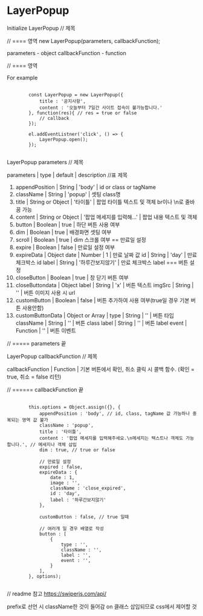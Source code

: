 # LayerPopup

Initialize LayerPopup // 제목

// ==== 영역
new LayerPopup(parameters, callbackFunction);

parameters - object
callbackFunction - function



// ==== 영역

For example 
<pre>
    <code>
        const LayerPopup = new LayerPopup({
            title : '공지사항',
            content : '오늘부터 7일간 사이트 접속이 불가능합니다.'
        }, function(res){ // res = true or false
            // callback
        });

        el.addEventListner('click', () => {
            LayerPopup.open();
        });
    </code>
</pre>

LayerPopup parameters // 제목

parameters | type | default | description //표 제목
1. appendPosition | String | 'body' | id or class or tagName
2. className | String | 'popup' | 셋팅 class명
3. title | String or Object | '타이틀' | 팝업 타이틀 텍스트 및 객체
br이나 \n로 줄바꿈 가능
4. content | String or Object | '팝업 메세지를 입력해...' | 팝업 내용 텍스트 및 객체
5. button | Boolean | true | 하단 버튼 사용 여부
6. dim | Boolean | true | 배경화면 셋팅 여부
7. scroll | Boolean | true | dim 스크롤 여부
== 만료일 설정
8. expire | Boolean | false | 만료일 설정 여부
9. expireData | Object
date | Number | 1 | 만료 날짜 값
id | String | 'day' | 만료 체크박스 id
label | String | '하루간보지않기' | 만료 체크박스 label
=== 버튼 설정
10. closeButton | Boolean | true | 창 닫기 버튼 여부
11. closeButtondata | Object 
label | String | 'x' | 버튼 텍스트
imgSrc | String | '' | 버튼 이미지 사용 시 url
12. customButton | Boolean | false | 버튼 추가하여 사용 여부(true일 경우 기본 버튼 사용안함)
13. customButtonData | Object or Array | 
type | String | '' | 버튼 타입
className | String | '' | 버튼 class
label | String | '' | 버튼 label
event | Function | '' | 버튼 이벤트

// ===== parameters 끝

LayerPopup callbackFunction // 제목

callbackFunction | Function | 기본 버튼에서 확인, 취소 클릭 시 콜백 함수. (확인 = true, 취소 = false 리턴)

// ====== callbackFunction 끝

<pre>
    <code>
        this.options = Object.assign({}, {
            appendPosition : 'body', // id, class, tagName 값 가능하나 중복되는 영역 값 불가
            className : 'popup', 
            title : '타이틀',
            content : '팝업 메세지를 입력해주세요.\n메세지는 텍스트나 객체도 가능합니다.', // 메세지나 객체 삽입
            dim : true, // true or false 
            
            // 만료일 설정
            expired : false,           
            expireData : {
                date : 1,
                image : '',
                className : 'close_expired',
                id : 'day',
                label : '하루간보지않기'
            },

            customButton : false, // true 일때

            // 여러개 일 경우 배열로 작성
            button : [
                {
                    type : '',
                    className : '',
                    label : '',
                    event : '',
                }
            ],
        }, options);
    </code>
</pre>

// readme 참고 https://swiperjs.com/api/

prefix로 선언 시 className한 것이 들어감
on 클래스 삽입되므로 css에서 제어할 것

